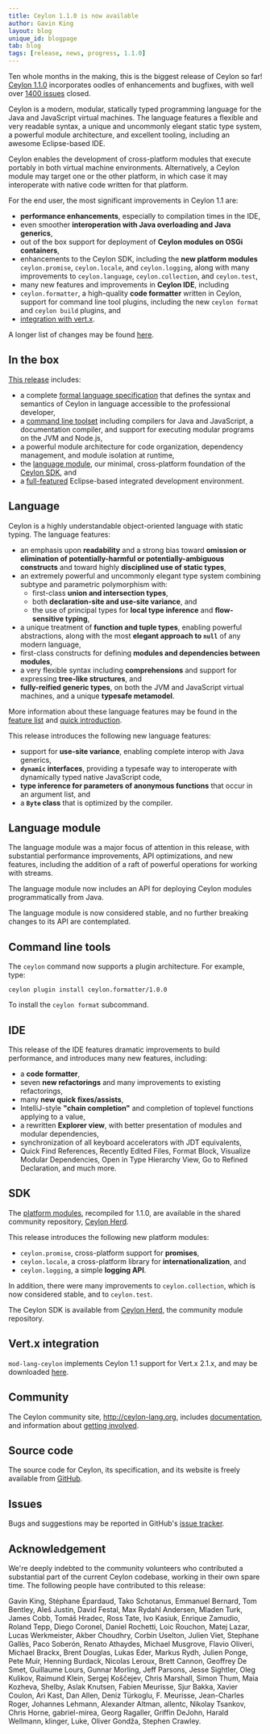 ```yaml
---
title: Ceylon 1.1.0 is now available
author: Gavin King
layout: blog
unique_id: blogpage
tab: blog
tags: [release, news, progress, 1.1.0]
---
```


[spec]: /documentation/1.1/spec
[toolset]: /documentation/1.1/reference/tool/ceylon/subcommands/index.html
[ceylon.language]: http://modules.ceylon-lang.org/modules/ceylon.language
[sdk]: https://modules.ceylon-lang.org/categories/SDK
[ide features]: /documentation/1.1/ide/features/
[Ceylon Herd]: http://modules.ceylon-lang.org
[documentation]: /documentation/1.1

Ten whole months in the making, this is the biggest release
of Ceylon so far! [Ceylon 1.1.0][] incorporates oodles of 
enhancements and bugfixes, with well over [1400 issues][] 
closed.

[Ceylon 1.1.0]: /download/
[1400 issues]: /documentation/1.0/roadmap/

Ceylon is a modern, modular, statically typed programming 
language for the Java and JavaScript virtual machines. The
language features a flexible and very readable syntax, a 
unique and uncommonly elegant static type system, a powerful 
module architecture, and excellent tooling, including an 
awesome Eclipse-based IDE.

Ceylon enables the development of cross-platform modules 
that execute portably in both virtual machine environments. 
Alternatively, a Ceylon module may target one or the other 
platform, in which case it may interoperate with native code 
written for that platform.

For the end user, the most significant improvements in 
Ceylon 1.1 are:

- __performance enhancements__, especially to compilation 
  times in the IDE,
- even smoother __interoperation with Java overloading and 
  Java generics__,
- out of the box support for deployment of __Ceylon modules 
  on OSGi containers__,
- enhancements to the Ceylon SDK, including the __new 
  platform modules__ `ceylon.promise`, `ceylon.locale`, and 
  `ceylon.logging`, along with many improvements to 
  `ceylon.language`, `ceylon.collection`, and `ceylon.test`,
- many new features and improvements in __Ceylon IDE__, 
  including
- `ceylon.formatter`, a high-quality __code formatter__ 
  written in Ceylon, 
  support for command line tool plugins, including the new 
  `ceylon format` and `ceylon build` plugins, and
- [integration with vert.x](https://github.com/vert-x/mod-lang-ceylon). 

A longer list of changes may be found 
[here](/blog/2014/08/10/progress-report/).

## In the box

[This release](/download) includes:

- a complete [formal language specification][spec] that 
  defines the syntax and semantics of Ceylon in language 
  accessible to the professional developer,
- a [command line toolset][toolset] including compilers 
  for Java and JavaScript, a documentation compiler, and 
  support for executing modular programs on the JVM and 
  Node.js,
- a powerful module architecture for code organization,
  dependency management, and module isolation at runtime,
- the [language module][ceylon.language], our minimal, 
  cross-platform foundation of the [Ceylon SDK][sdk], and
- a [full-featured][ide features] Eclipse-based 
  integrated development environment.

## Language

Ceylon is a highly understandable object-oriented language 
with static typing. The language features:

- an emphasis upon __readability__ and a strong bias toward 
  __omission or elimination of potentially-harmful or 
  potentially-ambiguous constructs__ and toward highly 
  __disciplined use of static types__,
- an extremely powerful and uncommonly elegant type system 
  combining subtype and parametric polymorphism with:
  - first-class __union and intersection types__, 
  - both __declaration-site and use-site variance__, and
  - the use of principal types for __local type inference__ 
    and __flow-sensitive typing__,
- a unique treatment of __function and tuple types__, 
  enabling powerful abstractions, along with the most 
  __elegant approach to `null`__ of any modern language, 
- first-class constructs for defining __modules and 
  dependencies between modules__,
- a very flexible syntax including __comprehensions__ and 
  support for expressing __tree-like structures__, and
- __fully-reified generic types__, on both the JVM and
  JavaScript virtual machines, and a unique __typesafe 
  metamodel__.

More information about these language features may be
found in the [feature list](/features) and 
[quick introduction](/documentation/1.1/introduction/).

This release introduces the following new language features:

- support for __use-site variance__, enabling complete 
  interop with Java generics,
- __`dynamic` interfaces__, providing a typesafe way to 
  interoperate with dynamically typed native JavaScript code,
- __type inference for parameters of anonymous functions__ 
  that occur in an argument list, and
- a __`Byte` class__ that is optimized by the compiler.

## Language module

The language module was a major focus of attention in this
release, with substantial performance improvements, API
optimizations, and new features, including the addition of
a raft of powerful operations for working with streams.

The language module now includes an API for deploying Ceylon 
modules programmatically from Java.

The language module is now considered stable, and no further
breaking changes to its API are contemplated.

## Command line tools

The `ceylon` command now supports a plugin architecture. For
example, type:

<!-- lang: bash -->
    ceylon plugin install ceylon.formatter/1.0.0

To install the `ceylon format` subcommand.

## IDE

This release of the IDE features dramatic improvements to
build performance, and introduces many new features, 
including:

- a __code formatter__,
- seven __new refactorings__ and many improvements to existing
  refactorings,
- many __new quick fixes/assists__,
- IntelliJ-style __"chain completion"__ and completion of toplevel 
  functions applying to a value,
- a rewritten __Explorer view__, with better presentation of modules
  and modular dependencies,
- synchronization of all keyboard accelerators with JDT 
  equivalents,
- Quick Find References, Recently Edited Files, Format Block,
  Visualize Modular Dependencies, Open in Type Hierarchy View, 
  Go to Refined Declaration, and much more.


## SDK

The [platform modules][sdk], recompiled for 1.1.0, are 
available in the shared community repository, [Ceylon Herd][].

This release introduces the following new platform modules:

- `ceylon.promise`, cross-platform support for __promises__,
- `ceylon.locale`, a cross-platform library for 
   __internationalization__, and
- `ceylon.logging`, a simple __logging API__.

In addition, there were many improvements to 
`ceylon.collection`, which is now considered stable, and to
`ceylon.test`.

The Ceylon SDK is available from [Ceylon Herd], the community
module repository.

## Vert.x integration

`mod-lang-ceylon` implements Ceylon 1.1 support for 
Vert.x 2.1.x, and may be downloaded 
[here](https://github.com/vert-x/mod-lang-ceylon/releases/).

## Community

The Ceylon community site, <http://ceylon-lang.org>, includes 
[documentation][], and information about [getting involved](/community).

## Source code

The source code for Ceylon, its specification, and its website 
is freely available from [GitHub](https://github.com/ceylon).

## Issues

Bugs and suggestions may be reported in GitHub's 
[issue tracker](/code/issues).

## Acknowledgement

We're deeply indebted to the community volunteers who contributed a 
substantial part of the current Ceylon codebase, working in their own 
spare time. The following people have contributed to this release:

Gavin King, Stéphane Épardaud, Tako Schotanus, Emmanuel Bernard, 
Tom Bentley, Aleš Justin, David Festal, Max Rydahl Andersen, 
Mladen Turk, James Cobb, Tomáš Hradec, Ross Tate, Ivo Kasiuk, 
Enrique Zamudio, Roland Tepp, Diego Coronel, Daniel Rochetti, 
Loic Rouchon, Matej Lazar, Lucas Werkmeister, Akber Choudhry, 
Corbin Uselton, Julien Viet, Stephane Gallès, Paco Soberón, 
Renato Athaydes, Michael Musgrove, Flavio Oliveri, Michael Brackx,
Brent Douglas, Lukas Eder, Markus Rydh, Julien Ponge, Pete Muir, 
Henning Burdack, Nicolas Leroux, Brett Cannon, Geoffrey De Smet, 
Guillaume Lours, Gunnar Morling, Jeff Parsons, Jesse Sightler, 
Oleg Kulikov, Raimund Klein, Sergej Koščejev, Chris Marshall, 
Simon Thum, Maia Kozheva, Shelby, Aslak Knutsen, Fabien Meurisse, 
Sjur Bakka, Xavier Coulon, Ari Kast, Dan Allen, Deniz Türkoglu, 
F. Meurisse, Jean-Charles Roger, Johannes Lehmann, Alexander Altman, 
allentc, Nikolay Tsankov, Chris Horne, gabriel-mirea, Georg Ragaller, 
Griffin DeJohn, Harald Wellmann, klinger, Luke, Oliver Gondža, 
Stephen Crawley.
